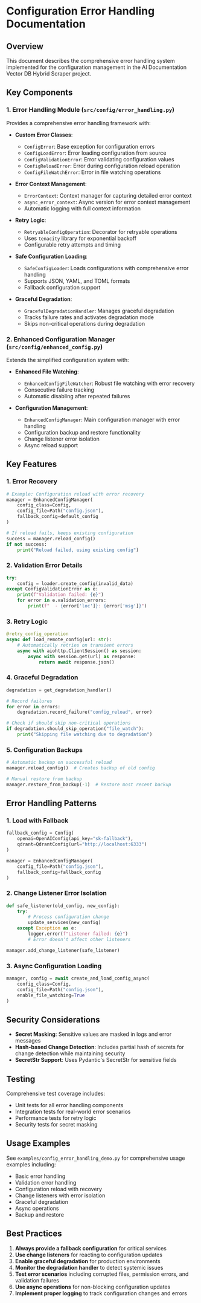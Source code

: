 # Configuration Error Handling Documentation

## Overview

This document describes the comprehensive error handling system implemented for the configuration management in the AI Documentation Vector DB Hybrid Scraper project.

## Key Components

### 1. Error Handling Module (`src/config/error_handling.py`)

Provides a comprehensive error handling framework with:

- **Custom Error Classes**:
  - `ConfigError`: Base exception for configuration errors
  - `ConfigLoadError`: Error loading configuration from source
  - `ConfigValidationError`: Error validating configuration values
  - `ConfigReloadError`: Error during configuration reload operation
  - `ConfigFileWatchError`: Error in file watching operations

- **Error Context Management**:
  - `ErrorContext`: Context manager for capturing detailed error context
  - `async_error_context`: Async version for error context management
  - Automatic logging with full context information

- **Retry Logic**:
  - `RetryableConfigOperation`: Decorator for retryable operations
  - Uses `tenacity` library for exponential backoff
  - Configurable retry attempts and timing

- **Safe Configuration Loading**:
  - `SafeConfigLoader`: Loads configurations with comprehensive error handling
  - Supports JSON, YAML, and TOML formats
  - Fallback configuration support

- **Graceful Degradation**:
  - `GracefulDegradationHandler`: Manages graceful degradation
  - Tracks failure rates and activates degradation mode
  - Skips non-critical operations during degradation

### 2. Enhanced Configuration Manager (`src/config/enhanced_config.py`)

Extends the simplified configuration system with:

- **Enhanced File Watching**:
  - `EnhancedConfigFileWatcher`: Robust file watching with error recovery
  - Consecutive failure tracking
  - Automatic disabling after repeated failures

- **Configuration Management**:
  - `EnhancedConfigManager`: Main configuration manager with error handling
  - Configuration backup and restore functionality
  - Change listener error isolation
  - Async reload support

## Key Features

### 1. Error Recovery

```python
# Example: Configuration reload with error recovery
manager = EnhancedConfigManager(
    config_class=Config,
    config_file=Path("config.json"),
    fallback_config=default_config
)

# If reload fails, keeps existing configuration
success = manager.reload_config()
if not success:
    print("Reload failed, using existing config")
```

### 2. Validation Error Details

```python
try:
    config = loader.create_config(invalid_data)
except ConfigValidationError as e:
    print(f"Validation failed: {e}")
    for error in e.validation_errors:
        print(f"  - {error['loc']}: {error['msg']}")
```

### 3. Retry Logic

```python
@retry_config_operation
async def load_remote_config(url: str):
    # Automatically retries on transient errors
    async with aiohttp.ClientSession() as session:
        async with session.get(url) as response:
            return await response.json()
```

### 4. Graceful Degradation

```python
degradation = get_degradation_handler()

# Record failures
for error in errors:
    degradation.record_failure("config_reload", error)

# Check if should skip non-critical operations
if degradation.should_skip_operation("file_watch"):
    print("Skipping file watching due to degradation")
```

### 5. Configuration Backups

```python
# Automatic backup on successful reload
manager.reload_config()  # Creates backup of old config

# Manual restore from backup
manager.restore_from_backup(-1)  # Restore most recent backup
```

## Error Handling Patterns

### 1. Load with Fallback

```python
fallback_config = Config(
    openai=OpenAIConfig(api_key="sk-fallback"),
    qdrant=QdrantConfig(url="http://localhost:6333")
)

manager = EnhancedConfigManager(
    config_file=Path("config.json"),
    fallback_config=fallback_config
)
```

### 2. Change Listener Error Isolation

```python
def safe_listener(old_config, new_config):
    try:
        # Process configuration change
        update_services(new_config)
    except Exception as e:
        logger.error(f"Listener failed: {e}")
        # Error doesn't affect other listeners

manager.add_change_listener(safe_listener)
```

### 3. Async Configuration Loading

```python
manager, config = await create_and_load_config_async(
    config_class=Config,
    config_file=Path("config.json"),
    enable_file_watching=True
)
```

## Security Considerations

- **Secret Masking**: Sensitive values are masked in logs and error messages
- **Hash-based Change Detection**: Includes partial hash of secrets for change detection while maintaining security
- **SecretStr Support**: Uses Pydantic's SecretStr for sensitive fields

## Testing

Comprehensive test coverage includes:

- Unit tests for all error handling components
- Integration tests for real-world error scenarios
- Performance tests for retry logic
- Security tests for secret masking

## Usage Examples

See `examples/config_error_handling_demo.py` for comprehensive usage examples including:

- Basic error handling
- Validation error handling
- Configuration reload with recovery
- Change listeners with error isolation
- Graceful degradation
- Async operations
- Backup and restore

## Best Practices

1. **Always provide a fallback configuration** for critical services
2. **Use change listeners** for reacting to configuration updates
3. **Enable graceful degradation** for production environments
4. **Monitor the degradation handler** to detect systemic issues
5. **Test error scenarios** including corrupted files, permission errors, and validation failures
6. **Use async operations** for non-blocking configuration updates
7. **Implement proper logging** to track configuration changes and errors